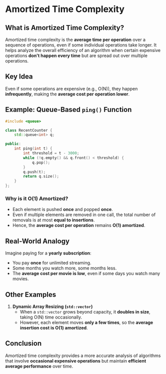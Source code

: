 # Amortized Time Complexity

## What is Amortized Time Complexity?
Amortized time complexity is the **average time per operation** over a sequence of operations, even if some individual operations take longer. It helps analyze the overall efficiency of an algorithm when certain expensive operations **don't happen every time** but are spread out over multiple operations.

## Key Idea
Even if some operations are expensive (e.g., O(N)), they happen **infrequently**, making the **average cost per operation lower**.

## Example: Queue-Based `ping()` Function
```cpp
#include <queue>

class RecentCounter {
    std::queue<int> q;

public:
    int ping(int t) {
        int threshold = t - 3000;
        while (!q.empty() && q.front() < threshold) {
            q.pop();
        }
        q.push(t);
        return q.size();
    }
};
```
### **Why is it O(1) Amortized?**
- Each element is pushed **once** and popped **once**.
- Even if multiple elements are removed in one call, the total number of removals is at most **equal to insertions**.
- Hence, the **average cost per operation** remains **O(1) amortized**.

## Real-World Analogy
Imagine paying for a **yearly subscription**:
- You pay **once** for unlimited streaming.
- Some months you watch more, some months less.
- The **average cost per movie is low**, even if some days you watch many movies.

## Other Examples
1. **Dynamic Array Resizing (`std::vector`)**
   - When a `std::vector` grows beyond capacity, it **doubles in size**, taking O(N) time occasionally.
   - However, each element moves **only a few times**, so the **average insertion cost is O(1) amortized**.

## Conclusion
Amortized time complexity provides a more accurate analysis of algorithms that involve **occasional expensive operations** but maintain **efficient average performance** over time.